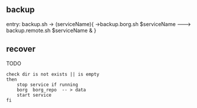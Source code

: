 

## backup
entry: backup.sh 
->
  (serviceName){ 
    ->backup.borg.sh  $serviceName
    ---> backup.remote.sh $serviceName &
  }


## recover
TODO
```shell
check dir is not exists || is empty
then
    stop service if running
    borg  borg_repo  -- > data 
    start service
fi
```

